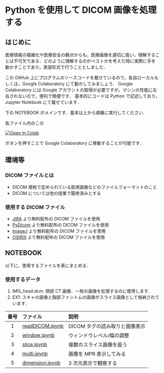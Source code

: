 # Python を使用して DICOM 画像を処理する

## はじめに

医療情報の複雑化や医療安全の観点からも，医療画像を適切に扱い，理解することは不可欠である．どのように理解するのがベストかを考えた時に実際に手を動かすことであり，実習形式で行うこととしました．

この GitHub 上にプログラムのソースコードを載せているので，各自ローカルもしくは，Google Colaboratory にて動かしてみましょう．
Google Colaboratory には Google アカウントの取得が必要ですが，マシンの性能に左右されないので，便利で簡便です．
基本的にコードは Python で記述しており，Jupyter Notebook にて載せています．

下の NOTEBOOK がメインです．基本は上から順番に実行してください．

各ファイル内のこの

[![Open In Colab](https://colab.research.google.com/assets/colab-badge.svg)](http://colab.research.google.com/github/ryskks/blob/usedicom/blob/main/readDICOM.ipynb>)

ボタンを押すことで Google Colaboratory に移動することが可能です．

## 環境等

### DICOM ファイルとは
 - DICOM 規格で定められている医用画像などのファイルフォーマットのこと
 - DICOM については他の授業で履修済みとする

### 使用する DICOM ファイル
 - [JIRA](https://www.jira-net.or.jp/dicom/dicom_data_01_02.html) より無料配布の DICOM ファイルを使用
 - [PyDicom](https://github.com/pydicom/pydicom/tree/master/pydicom/data/test_files) より無料配布の DICOM ファイルを使用
 - [ImageJ](https://imagej.nih.gov/ij/images/) より無料配布の DICOM ファイルを使用
 - [OSIRIX](http://www.osirix-viewer.com/resources/dicom-image-library/) より無料配布の DICOM ファイルを使用

## NOTEBOOK

以下に，使用するファイルを表にまとめる．

### 使用するデータ

1. IMG_head.dcm: 頭部 CT 画像．一枚の画像を処理するのに使用します．
2. EX1: スキャの画像と胸部ファントムの画像がスライス画像として格納されています． 

|  番号 | ファイル | 説明 |
| :---: | :--- | :--- |
| 1 | [readDICOM.ipynb](https://github.com/ryskks/usedicom/blob/main/readDICOM.ipynb) | DICOM タグの読み取りと画像表示 |
| 2 | [window.ipynb](https://github.com/ryskks/usedicom/blob/main/window.ipynb) | ウィンドウレベル/幅の調整 |
| 3 | [slice.ipynb](https://github.com/ryskks/usedicom/blob/main/slice.ipynb) |複数のスライス画像を扱う |
| 4 | [multi.ipynb](https://github.com/ryskks/usedicom/blob/main/multi.ipynb) |画像を MPR 表示してみる |
| 5 | [dimension.ipynb](https://github.com/ryskks/usedicom/blob/main/dimension.ipynb) |3 次元表示で観察する |

